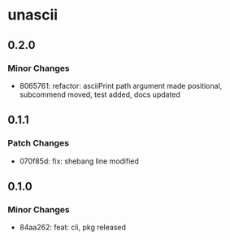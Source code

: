 # unascii

## 0.2.0

### Minor Changes

- 8065761: refactor: asciiPrint path argument made positional, subcommend moved, test added, docs updated

## 0.1.1

### Patch Changes

- 070f85d: fix: shebang line modified

## 0.1.0

### Minor Changes

- 84aa262: feat: cli, pkg released
